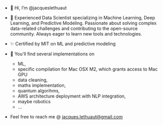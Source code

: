 - 👋 Hi, I’m @jacqueslethuaut

- 👀 Experienced Data Scientist specializing in Machine Learning, Deep Learning, and Predictive Modeling. Passionate about solving complex data-related challenges and contributing to the open-source community. Always eager to learn new tools and technologies.

- ✨ Certified by MIT on ML and predictive modeling

- 🌱 You'll find several implementations on
  - ML, 
  - specific compilation for Mac OSX M2, which grants access to Mac GPU
  - data cleaning, 
  - maths implementation, 
  - quantum algorihms, 
  - AWS architecture deployment with NLP integration,
  - maybe robotics
  - ...

- Feel free to reach me @ jacques.lethuaut@gmail.com


<!---
jacqueslethuaut/jacqueslethuaut is a ✨ special ✨ repository because its `README.md` (this file) appears on your GitHub profile.
You can click the Preview link to take a look at your changes.
--->
